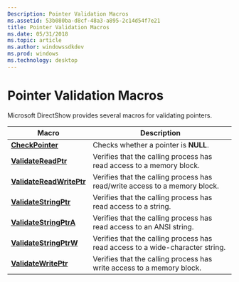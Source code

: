 ```yaml
---
Description: Pointer Validation Macros
ms.assetid: 53b080ba-d8cf-48a3-a895-2c14d54f7e21
title: Pointer Validation Macros
ms.date: 05/31/2018
ms.topic: article
ms.author: windowssdkdev
ms.prod: windows
ms.technology: desktop
---
```


# Pointer Validation Macros

Microsoft DirectShow provides several macros for validating pointers.



| Macro                                                | Description                                                                   |
|------------------------------------------------------|-------------------------------------------------------------------------------|
| [**CheckPointer**](checkpointer.md)                 | Checks whether a pointer is **NULL**.                                         |
| [**ValidateReadPtr**](validatereadptr.md)           | Verifies that the calling process has read access to a memory block.          |
| [**ValidateReadWritePtr**](validatereadwriteptr.md) | Verifies that the calling process has read/write access to a memory block.    |
| [**ValidateStringPtr**](validatestringptr.md)       | Verifies that the calling process has read access to a string.                |
| [**ValidateStringPtrA**](validatestringptra.md)     | Verifies that the calling process has read access to an ANSI string.          |
| [**ValidateStringPtrW**](validatestringptrw.md)     | Verifies that the calling process has read access to a wide-character string. |
| [**ValidateWritePtr**](validatewriteptr.md)         | Verifies that the calling process has write access to a memory block.         |



 

 

 



